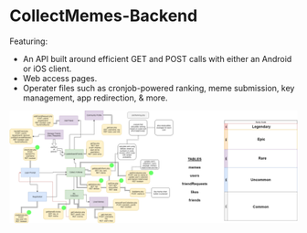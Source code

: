 # CollectMemes-Backend

Featuring:
* An API built around efficient GET and POST calls with either an Android or iOS client. 
* Web access pages.
* Operater files such as cronjob-powered ranking, meme submission, key management, app redirection, & more.

![Backend Diagram](/CollectMemesBackend.png)
